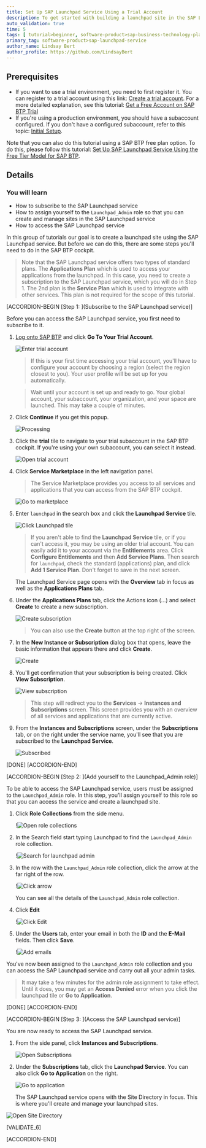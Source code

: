 ```yaml
---
title: Set Up SAP Launchpad Service Using a Trial Account
description: To get started with building a launchpad site in the SAP Launchpad service, you must perform the required onboarding steps.
auto_validation: true
time: 5
tags: [ tutorial>beginner, software-product>sap-business-technology-platform, software-product>cloud, software-product>sap-fiori, software-product>sap-launchpad-service]
primary_tag: software-product>sap-launchpad-service
author_name: Lindsay Bert
author_profile: https://github.com/LindsayBert
---
```


## Prerequisites
  - If you want to use a trial environment, you need to first register it. You can register to a trial account using this link: [Create a trial account](https://account.hanatrial.ondemand.com/trial/#/home/trial). For a more detailed explanation, see this tutorial: [Get a Free Account on SAP BTP Trial](hcp-create-trial-account)
  - If you're using a production environment, you should have a subaccount configured. If you don't have a configured subaccount, refer to this topic: [Initial Setup](https://help.sap.com/viewer/8c8e1958338140699bd4811b37b82ece/Cloud/en-US/fd79b232967545569d1ae4d8f691016b.html).


Note that you can also do this tutorial using a SAP BTP free plan option. To do this, please follow this tutorial: [Set Up SAP Launchpad Service Using the Free Tier Model for SAP BTP](cp-portal-cloud-foundry-setup-freetier).


## Details
### You will learn
  - How to subscribe to the SAP Launchpad service
  - How to assign yourself to the `Launchpad_Admin` role so that you can create and manage sites in the SAP Launchpad service
  - How to access the SAP Launchpad service

In this group of tutorials our goal is to create a launchpad site using the SAP Launchpad service. But before we can do this, there are some steps you'll need to do in the SAP BTP cockpit.

>Note that the SAP Launchpad service offers two types of standard plans. The **Applications Plan** which is used to access your applications from the launchpad. In this case, you need to create a subscription to the SAP Launchpad service, which you will do in Step 1. The 2nd plan is the **Service Plan** which is used to integrate with other services. This plan is not required for the scope of this tutorial.

[ACCORDION-BEGIN [Step 1: ](Subscribe to the SAP Launchpad service)]

Before you can access the SAP Launchpad service, you first need to subscribe to it.

1. [Log onto SAP BTP](https://cockpit.hanatrial.ondemand.com) and click **Go To Your Trial Account**.

    ![Enter trial account](1_enter_trial_account.png)

    >If this is your first time accessing your trial account, you'll have to configure your account by choosing a region (select the region closest to you). Your user profile will be set up for you automatically.

    >Wait until your account is set up and ready to go. Your global account, your subaccount, your organization, and your space are launched. This may take a couple of minutes.  

2. Click **Continue** if you get this popup.

    ![Processing](2_Foundation20Onboarding_Processing.png)


3. Click the **trial** tile to navigate to your trial subaccount in the SAP BTP cockpit. If you're using your own subaccount, you can select it instead.

      ![Open trial account](3_open_subaccount.png)

4. Click **Service Marketplace** in the left navigation panel.

    > The Service Marketplace provides you access to all services and applications that you can access from the SAP BTP cockpit.

    ![Go to marketplace](4-go-to-marketplace.png)

5. Enter `launchpad` in the search box and click the **Launchpad Service** tile.

    ![Click Launchpad tile](5-find-launchpad-tile.png)

    >If you aren't able to find the **Launchpad Service** tile, or if you can't access it, you may be using an older trial account. You can easily add it to your account via the **Entitlements** area. Click **Configure Entitlements** and then **Add Service Plans**. Then search for `launchpad`, check the standard (applications) plan, and click **Add 1 Service Plan**. Don't forget to save in the next screen.


    The Launchpad Service page opens with the **Overview** tab in focus as well as the **Applications Plans** tab.

6.  Under the **Applications Plans** tab, click the Actions icon (...) and select **Create** to create a new subscription.

    ![Create subscription](6-create-subscription.png)

    >You can also use the **Create** button at the top right of the screen.

7. In the **New Instance or Subscription** dialog box that opens, leave the basic information that appears there and click **Create**.

    ![Create](7-create.png)

8. You'll get confirmation that your subscription is being created. Click **View Subscription**.

    ![View subscription](8-view-subscription.png)

    >This step will redirect you to the **Services** -> **Instances and Subscriptions** screen. This screen provides you with an overview of all services and applications that are currently active.

9. From the **Instances and Subscriptions** screen, under the **Subscriptions** tab, or on the right under the service name, you'll see that you are subscribed to the **Launchpad Service**.

    ![Subscribed](9-subscribed.png)


[DONE]
[ACCORDION-END]


[ACCORDION-BEGIN [Step 2: ](Add yourself to the Launchpad_Admin role)]

To be able to access the SAP Launchpad service, users must be assigned to the `Launchpad_Admin` role. In this step, you'll assign yourself to this role so that you can access the service and create a launchpad site.


1. Click **Role Collections** from the side menu.

      !![Open role collections](10-role-collections.png)

2. In the Search field start typing Launchpad to find the `Launchpad_Admin` role collection.

    !![Search for launchpad admin](11-search-launchpad-admin.png)

3. In the row with the `Launchpad_Admin` role collection, click the arrow at the far right of the row.

    !![Click arrow](12-open-role-collection.png)

    You can see all the details of the `Launchpad_Admin` role collection.

4. Click **Edit**

    !![Click Edit](13-click-edit.png)

5. Under the **Users** tab, enter your email in both the **ID** and the **E-Mail** fields. Then click **Save**.

    !![Add emails](14-add-emails.png)


You've now been assigned to the `Launchpad_Admin` role collection and you can access the SAP Launchpad service and carry out all your admin tasks.

> It may take a few minutes for the admin role assignment to take effect.  Until it does, you may get an **Access Denied** error when you click the launchpad tile or **Go to Application**.

[DONE]
[ACCORDION-END]


[ACCORDION-BEGIN [Step 3: ](Access the SAP Launchpad service)]

You are now ready to access the SAP Launchpad service.  

1. From the side panel, click **Instances and Subscriptions**.

    ![Open Subscriptions](15-instances-and-subscriptions.png)

2. Under the **Subscriptions** tab, click the **Launchpad Service**.  You can also click **Go to Application** on the right.

    ![Go to application](16-go-to-application.png)

   The SAP Launchpad service opens with the Site Directory in focus. This is where you'll create and manage your launchpad sites.

  ![Open Site Directory](17-open-site-directory.png)


[VALIDATE_6]

[ACCORDION-END]
